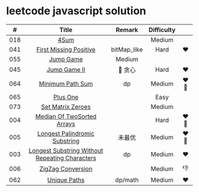 # leetcode javascript solution

| # | Title | Remark | Difficulty | |
|:--:|:--:|:--:|:--:|:--:|
|018|[4Sum](https://github.com/MoruoFrog/leetcode/blob/master/018__4Sum.js)|  | Medium |
|041|[First Missing Positive](https://github.com/MoruoFrog/leetcode/blob/master/041__FirstMissingPositive.js)| bitMap_like | Hard | :heart: |
|055|[Jump Game](https://github.com/MoruoFrog/leetcode/blob/master/055__JumpGame.js)| Medium |
|045|[Jump Game II](https://github.com/MoruoFrog/leetcode/blob/master/045__JumpGame2.js)| 贪心| Hard | :heart: |
|064|[Minimum Path Sum](https://github.com/MoruoFrog/leetcode/blob/master/064__MinimumPathSum.js)|dp| Medium | :heart: :pushpin:|
|065|[Plus One](https://github.com/MoruoFrog/leetcode/blob/master/065__PlusOne.js)| | Easy |
|073|[Set Matrix Zeroes](https://github.com/MoruoFrog/leetcode/blob/master/073__SetMatrixZeroes.js)| | Medium |
|004|[Median Of TwoSorted Arrays](https://github.com/MoruoFrog/leetcode/blob/master/04__MedianOfTwoSortedArrays.js)|  | Hard | :heart: :pushpin:|
|005|[Longest Palindromic Substring](https://github.com/MoruoFrog/leetcode/blob/master/05__LongestPalindromicSubstring.js)| 未最优 | Medium |:heart: :pushpin: |
|003|[Longest Substring Without Repeating Characters](https://github.com/MoruoFrog/leetcode/blob/master/03__LongestSubstringWithoutRepeatingCharacters.js)| dp | Medium | :heart: |
|006|[ZigZag Conversion](https://github.com/MoruoFrog/leetcode/blob/master/006__ZigZagConversion.js)|  | Medium | :-1: |
|062|[Unique Paths](https://github.com/MoruoFrog/leetcode/blob/master/062__UniquePaths.js)| dp/math | Medium | :heart: |